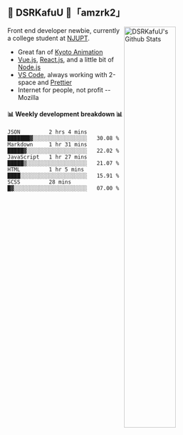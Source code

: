 ## 🍥 DSRKafuU 🍥「amzrk2」

<img align="right" alt="DSRKafuU's Github Stats" width="48%" src="https://github-readme-stats.vercel.app/api?username=amzrk2&count_private=true&show_icons=true&title_color=7793cc&icon_color=7793cc&text_color=595858&bg_color=ffffff" />

Front end developer newbie, currently a college student at [NJUPT](https://www.njupt.edu.cn).

- Great fan of [Kyoto Animation](https://www.kyotoanimation.co.jp)
- [Vue.js](https://vuejs.org), [React.js](https://reactjs.org), and a little bit of [Node.js](https://nodejs.org)
- [VS Code](https://code.visualstudio.com), always working with 2-space and [Prettier](https://prettier.io)
- Internet for people, not profit -- Mozilla

#### :bar_chart: Weekly development breakdown :bar_chart:

<!--START_SECTION:waka-->
```text
JSON         2 hrs 4 mins    ███████▓░░░░░░░░░░░░░░░░░   30.08 % 
Markdown     1 hr 31 mins    █████▓░░░░░░░░░░░░░░░░░░░   22.02 % 
JavaScript   1 hr 27 mins    █████▒░░░░░░░░░░░░░░░░░░░   21.07 % 
HTML         1 hr 5 mins     ████░░░░░░░░░░░░░░░░░░░░░   15.91 % 
SCSS         28 mins         █▓░░░░░░░░░░░░░░░░░░░░░░░   07.00 % 
```
<!--END_SECTION:waka-->
